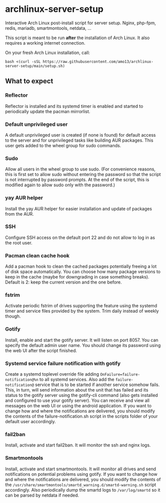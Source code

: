 # archlinux-server-setup
Interactive Arch Linux post-install script for server setup. Nginx, php-fpm, redis, mariadb, smartmontools, netdata, ...

This script is meant to be run **after** the installation of Arch Linux. It also requires a working internet connection.

On your fresh Arch Linux installation, call:

`bash <(curl -sSL https://raw.githubusercontent.com/amo13/archlinux-server-setup/main/setup.sh)`


## What to expect
### Reflector
Reflector is installed and its systemd timer is enabled and started to periodically update the pacman mirrorlist.

### Default unprivileged user
A default unprivileged user is created (if none is found) for default access to the server and for unprivileged tasks like building AUR packages. This user gets added to the wheel group for sudo commands. 

### Sudo
Allow all users in the wheel group to use sudo. (For convenience reasons, this is first set to allow sudo without entering the password so that the script is not interrupted by password prompts. At the end of the script, this is modified again to allow sudo only with the password.)

### yay AUR helper
Install the yay AUR helper for easier installation and update of packages from the AUR.

### SSH
Configure SSH access on the default port 22 and do not allow to log in as the root user.

### Pacman clean cache hook
Add a pacman hook to clean the cached packages potentially freeing a lot of disk space automatically. You can choose how many package versions to keep in the cache (maybe for downgrading in case something breaks). Default is 2: keep the current version and the one before.

### fstrim
Activate periodic fstrim of drives supporting the feature using the systemd timer and service files provided by the system. Trim daily instead of weekly though.

### Gotify
Install, enable and start the gotify server. It will listen on port 8057. You can specify the default admin user name. You should change its password using the web UI after the script finished.

### Systemd service failure notification with gotify
Create a systemd toplevel override file adding `OnFailure=failure-notification@%n` to all systemd services. Also add the `failure-notification@` service that is to be started if another service somehow fails. This, in turn, will send information about the unit that has failed and its status to the gotify server using the gotify-cli command (also gets installed and configured to use your gotify server). You can receive and view all messages on the web UI or using the android application.
If you want to change how and where the notifications are delivered, you should modify the contents of the failure-notification.sh script in the scripts folder of your default user accordingly.

### fail2ban
Install, activate and start fail2ban. It will monitor the ssh and nginx logs.

### Smartmontools
Install, activate and start smartmontools. It will monitor all drives and send notifications on potential problems using gotify.
If you want to change how and where the notifications are delivered, you should modify the contents of the `/usr/share/smartmontools/smartd_warning.d/smartd-warning.sh` script accordingly. Also periodically dump the smartd logs to `/var/log/smartd` so it can be parsed by netdata if needed.